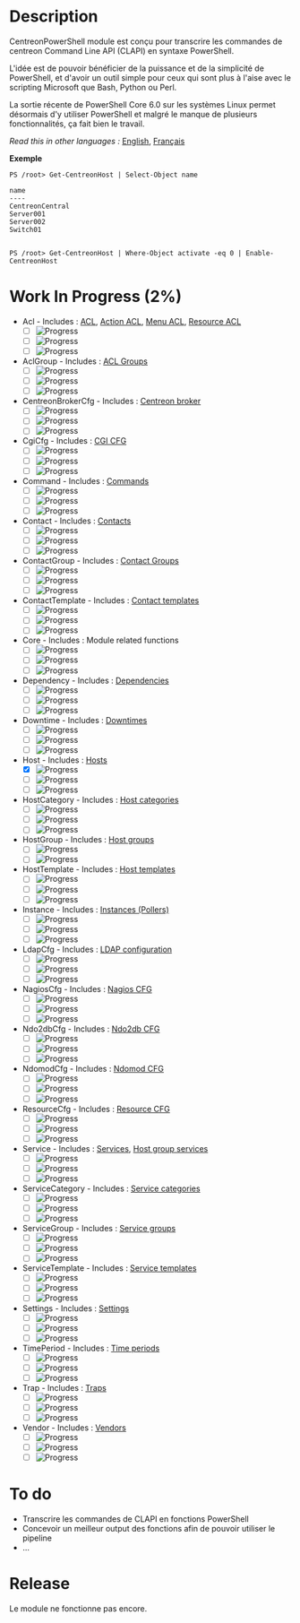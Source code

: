 # Description

CentreonPowerShell module est conçu pour transcrire les commandes de centreon Command Line API (CLAPI) en syntaxe PowerShell.

L'idée est de pouvoir bénéficier de la puissance et de la simplicité de PowerShell, et d'avoir un outil simple pour ceux qui sont plus à l'aise avec le scripting Microsoft que Bash, Python ou Perl.

La sortie récente de PowerShell Core 6.0 sur les systèmes Linux permet désormais d'y utiliser PowerShell et malgré le manque de plusieurs fonctionnalités, ça fait bien le travail.

_Read this in other languages :_ [English](https://github.com/Clebam/CentreonPowerShell/blob/Development/README.md), [Français](https://github.com/Clebam/CentreonPowerShell/blob/Development/README.FR.md)

__Exemple__
```
PS /root> Get-CentreonHost | Select-Object name

name
----
CentreonCentral
Server001
Server002
Switch01


PS /root> Get-CentreonHost | Where-Object activate -eq 0 | Enable-CentreonHost
```
# Work In Progress (2%)
- Acl - Includes : [ACL](https://documentation.centreon.com/docs/centreon-clapi/en/latest/objects/acl.html), [Action ACL](https://documentation.centreon.com/docs/centreon-clapi/en/latest/objects/acl_action.html), [Menu ACL](https://documentation.centreon.com/docs/centreon-clapi/en/latest/objects/acl_menu.html), [Resource ACL](https://documentation.centreon.com/docs/centreon-clapi/en/latest/objects/acl_resource.html)
	- [ ] ![Progress](http://progressed.io/bar/0?title=Traduction)
	- [ ] ![Progress](http://progressed.io/bar/0?title=Contrôle )
	- [ ] ![Progress](http://progressed.io/bar/0?title=Tests )
- AclGroup - Includes : [ACL Groups](https://documentation.centreon.com/docs/centreon-clapi/en/latest/objects/acl_group.html)
	- [ ] ![Progress](http://progressed.io/bar/0?title=Traduction)
	- [ ] ![Progress](http://progressed.io/bar/0?title=Contrôle )
	- [ ] ![Progress](http://progressed.io/bar/0?title=Tests )
- CentreonBrokerCfg - Includes : [Centreon broker](https://documentation.centreon.com/docs/centreon-clapi/en/latest/objects/broker_cfg.html)
	- [ ] ![Progress](http://progressed.io/bar/0?title=Traduction)
	- [ ] ![Progress](http://progressed.io/bar/0?title=Contrôle )
	- [ ] ![Progress](http://progressed.io/bar/0?title=Tests )
- CgiCfg - Includes : [CGI CFG](https://documentation.centreon.com/docs/centreon-clapi/en/latest/objects/cgi_cfg.html)
	- [ ] ![Progress](http://progressed.io/bar/0?title=Traduction)
	- [ ] ![Progress](http://progressed.io/bar/0?title=Contrôle )
	- [ ] ![Progress](http://progressed.io/bar/0?title=Tests )
- Command - Includes : [Commands](https://documentation.centreon.com/docs/centreon-clapi/en/latest/objects/commands.html)
	- [ ] ![Progress](http://progressed.io/bar/0?title=Traduction)
	- [ ] ![Progress](http://progressed.io/bar/0?title=Contrôle )
	- [ ] ![Progress](http://progressed.io/bar/0?title=Tests )
- Contact - Includes : [Contacts](https://documentation.centreon.com/docs/centreon-clapi/en/latest/objects/contacts.html)
	- [ ] ![Progress](http://progressed.io/bar/0?title=Traduction)
	- [ ] ![Progress](http://progressed.io/bar/0?title=Contrôle )
	- [ ] ![Progress](http://progressed.io/bar/0?title=Tests )
- ContactGroup - Includes : [Contact Groups](https://documentation.centreon.com/docs/centreon-clapi/en/latest/objects/contact_groups.html)
	- [ ] ![Progress](http://progressed.io/bar/0?title=Traduction)
	- [ ] ![Progress](http://progressed.io/bar/0?title=Contrôle )
	- [ ] ![Progress](http://progressed.io/bar/0?title=Tests )
- ContactTemplate - Includes : [Contact templates](https://documentation.centreon.com/docs/centreon-clapi/en/latest/objects/contact_templates.html)
	- [ ] ![Progress](http://progressed.io/bar/0?title=Traduction)
	- [ ] ![Progress](http://progressed.io/bar/0?title=Contrôle )
	- [ ] ![Progress](http://progressed.io/bar/0?title=Tests )
- Core - Includes : Module related functions
	- [ ] ![Progress](http://progressed.io/bar/0?title=Traduction)
	- [ ] ![Progress](http://progressed.io/bar/0?title=Contrôle )
	- [ ] ![Progress](http://progressed.io/bar/0?title=Tests )
- Dependency - Includes : [Dependencies](https://documentation.centreon.com/docs/centreon-clapi/en/latest/objects/dependencies.html)
	- [ ] ![Progress](http://progressed.io/bar/0?title=Traduction)
	- [ ] ![Progress](http://progressed.io/bar/0?title=Contrôle )
	- [ ] ![Progress](http://progressed.io/bar/0?title=Tests )
- Downtime - Includes : [Downtimes](https://documentation.centreon.com/docs/centreon-clapi/en/latest/objects/downtimes.html)
	- [ ] ![Progress](http://progressed.io/bar/0?title=Traduction)
	- [ ] ![Progress](http://progressed.io/bar/0?title=Contrôle )
	- [ ] ![Progress](http://progressed.io/bar/0?title=Tests )
- Host - Includes : [Hosts](https://documentation.centreon.com/docs/centreon-clapi/en/latest/objects/hosts.html)
	- [x] ![Progress](http://progressed.io/bar/100?title=Translating)
	- [ ] ![Progress](http://progressed.io/bar/60?title=Contrôle )
	- [ ] ![Progress](http://progressed.io/bar/30?title=Tests )
- HostCategory - Includes : [Host categories](https://documentation.centreon.com/docs/centreon-clapi/en/latest/objects/host_categories.html)
	- [ ] ![Progress](http://progressed.io/bar/0?title=Traduction)
	- [ ] ![Progress](http://progressed.io/bar/0?title=Contrôle )
	- [ ] ![Progress](http://progressed.io/bar/0?title=Tests )
- HostGroup - Includes : [Host groups](https://documentation.centreon.com/docs/centreon-clapi/en/latest/objects/host_groups.html)
	- [ ] ![Progress](http://progressed.io/bar/0?title=Traduction)
	- [ ] ![Progress](http://progressed.io/bar/0?title=Contrôle )
- HostTemplate - Includes : [Host templates](https://documentation.centreon.com/docs/centreon-clapi/en/latest/objects/host_templates.html)
	- [ ] ![Progress](http://progressed.io/bar/3?title=Traduction)
	- [ ] ![Progress](http://progressed.io/bar/0?title=Contrôle )
	- [ ] ![Progress](http://progressed.io/bar/0?title=Tests )
- Instance - Includes : [Instances (Pollers)](https://documentation.centreon.com/docs/centreon-clapi/en/latest/objects/instances.html)
	- [ ] ![Progress](http://progressed.io/bar/0?title=Traduction)
	- [ ] ![Progress](http://progressed.io/bar/0?title=Contrôle )
	- [ ] ![Progress](http://progressed.io/bar/0?title=Tests )
- LdapCfg - Includes : [LDAP configuration](https://documentation.centreon.com/docs/centreon-clapi/en/latest/objects/ldap_servers.html)
	- [ ] ![Progress](http://progressed.io/bar/0?title=Traduction)
	- [ ] ![Progress](http://progressed.io/bar/0?title=Contrôle )
	- [ ] ![Progress](http://progressed.io/bar/0?title=Tests )
- NagiosCfg - Includes : [Nagios CFG](https://documentation.centreon.com/docs/centreon-clapi/en/latest/objects/nagios_cfg.html)
	- [ ] ![Progress](http://progressed.io/bar/0?title=Traduction)
	- [ ] ![Progress](http://progressed.io/bar/0?title=Contrôle )
	- [ ] ![Progress](http://progressed.io/bar/0?title=Tests )
- Ndo2dbCfg - Includes : [Ndo2db CFG](https://documentation.centreon.com/docs/centreon-clapi/en/latest/objects/ndo2db_cfg.html)
	- [ ] ![Progress](http://progressed.io/bar/0?title=Traduction)
	- [ ] ![Progress](http://progressed.io/bar/0?title=Contrôle )
	- [ ] ![Progress](http://progressed.io/bar/0?title=Tests )
- NdomodCfg - Includes : [Ndomod CFG](https://documentation.centreon.com/docs/centreon-clapi/en/latest/objects/ndomod_cfg.html)
	- [ ] ![Progress](http://progressed.io/bar/0?title=Traduction)
	- [ ] ![Progress](http://progressed.io/bar/0?title=Contrôle )
	- [ ] ![Progress](http://progressed.io/bar/0?title=Tests )
- ResourceCfg - Includes : [Resource CFG](https://documentation.centreon.com/docs/centreon-clapi/en/latest/objects/resource_cfg.htm)
	- [ ] ![Progress](http://progressed.io/bar/0?title=Traduction)
	- [ ] ![Progress](http://progressed.io/bar/0?title=Contrôle )
	- [ ] ![Progress](http://progressed.io/bar/0?title=Tests )
- Service - Includes : [Services](https://documentation.centreon.com/docs/centreon-clapi/en/latest/objects/services.html), [Host group services](https://documentation.centreon.com/docs/centreon-clapi/en/latest/objects/host_group_services.html)
	- [ ] ![Progress](http://progressed.io/bar/0?title=Traduction)
	- [ ] ![Progress](http://progressed.io/bar/0?title=Contrôle )
	- [ ] ![Progress](http://progressed.io/bar/0?title=Tests )
- ServiceCategory - Includes : [Service categories](https://documentation.centreon.com/docs/centreon-clapi/en/latest/objects/service_categories.html)
	- [ ] ![Progress](http://progressed.io/bar/0?title=Traduction)
	- [ ] ![Progress](http://progressed.io/bar/0?title=Contrôle )
	- [ ] ![Progress](http://progressed.io/bar/0?title=Tests )
- ServiceGroup - Includes : [Service groups](https://documentation.centreon.com/docs/centreon-clapi/en/latest/objects/service_groups.html)
	- [ ] ![Progress](http://progressed.io/bar/0?title=Traduction)
	- [ ] ![Progress](http://progressed.io/bar/0?title=Contrôle )
	- [ ] ![Progress](http://progressed.io/bar/0?title=Tests )
- ServiceTemplate - Includes : [Service templates](https://documentation.centreon.com/docs/centreon-clapi/en/latest/objects/service_templates.html)
	- [ ] ![Progress](http://progressed.io/bar/3?title=Traduction)
	- [ ] ![Progress](http://progressed.io/bar/0?title=Contrôle )
	- [ ] ![Progress](http://progressed.io/bar/0?title=Tests )
- Settings - Includes : [Settings](https://documentation.centreon.com/docs/centreon-clapi/en/latest/objects/settings.html)
	- [ ] ![Progress](http://progressed.io/bar/0?title=Traduction)
	- [ ] ![Progress](http://progressed.io/bar/0?title=Contrôle )
	- [ ] ![Progress](http://progressed.io/bar/0?title=Tests )
- TimePeriod - Includes : [Time periods](https://documentation.centreon.com/docs/centreon-clapi/en/latest/objects/time_periods.html)
	- [ ] ![Progress](http://progressed.io/bar/0?title=Traduction)
	- [ ] ![Progress](http://progressed.io/bar/0?title=Contrôle )
	- [ ] ![Progress](http://progressed.io/bar/0?title=Tests )
- Trap - Includes : [Traps](https://documentation.centreon.com/docs/centreon-clapi/en/latest/objects/traps.html)
	- [ ] ![Progress](http://progressed.io/bar/0?title=Traduction)
	- [ ] ![Progress](http://progressed.io/bar/0?title=Contrôle )
	- [ ] ![Progress](http://progressed.io/bar/0?title=Tests )
- Vendor - Includes : [Vendors](https://documentation.centreon.com/docs/centreon-clapi/en/latest/objects/vendors.html)
	- [ ] ![Progress](http://progressed.io/bar/0?title=Traduction)
	- [ ] ![Progress](http://progressed.io/bar/0?title=Contrôle )
	- [ ] ![Progress](http://progressed.io/bar/0?title=Tests )

# To do

- Transcrire les commandes de CLAPI en fonctions PowerShell
- Concevoir un meilleur output des fonctions afin de pouvoir utiliser le pipeline
- ...

# Release

Le module ne fonctionne pas encore.